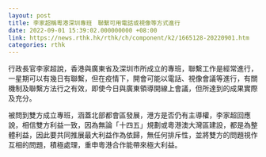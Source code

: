 ```yaml
---
layout: post
title: 李家超稱粵港深圳專班　聯繫可用電話或視像等方式進行
date: 2022-09-01 15:39:02.000000000 +08:00
link: https://news.rthk.hk/rthk/ch/component/k2/1665128-20220901.htm
categories: rthk
---
```


行政長官李家超說，香港與廣東省及深圳市所成立的專班，聯繫工作是經常進行，一星期可以有幾日有聯繫，但在疫情下，開會可能以電話、視像會議等進行，有關機制及聯繫方法行之有效，即使今日與廣東領導開線上會議，但所達到的成果實際及充分。

被問到雙方成立專班，涵蓋北部都會區發展，港方是否仍有主導權，李家超回應說，相信雙方利益一致，因為無論「十四五」規劃或粵港澳大灣區建設，都是為整體利益，因此要共同推展最大利益作為依歸，無任何排斥性，並將雙方的問題視作互相的問題，積極處理，重申粵港合作能帶來極大利益。
